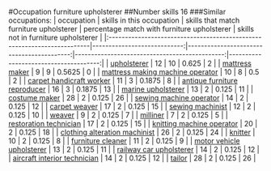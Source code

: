 #Occupation furniture upholsterer
##Number skills 16
###Similar occupations:
| occupation                                                              |   skills in this occupation |   skills that match furniture upholsterer |   percentage match with furniture upholsterer |   skills not in furniture upholsterer |
|:------------------------------------------------------------------------|----------------------------:|------------------------------------------:|----------------------------------------------:|--------------------------------------:|
| [upholsterer](upholsterer.md)                                           |                          12 |                                        10 |                                        0.625  |                                     2 |
| [mattress maker](mattress_maker.md)                                     |                           9 |                                         9 |                                        0.5625 |                                     0 |
| [mattress making machine operator](mattress_making_machine_operator.md) |                          10 |                                         8 |                                        0.5    |                                     2 |
| [carpet handicraft worker](carpet_handicraft_worker.md)                 |                          11 |                                         3 |                                        0.1875 |                                     8 |
| [antique furniture reproducer](antique_furniture_reproducer.md)         |                          16 |                                         3 |                                        0.1875 |                                    13 |
| [marine upholsterer](marine_upholsterer.md)                             |                          13 |                                         2 |                                        0.125  |                                    11 |
| [costume maker](costume_maker.md)                                       |                          28 |                                         2 |                                        0.125  |                                    26 |
| [sewing machine operator](sewing_machine_operator.md)                   |                          14 |                                         2 |                                        0.125  |                                    12 |
| [carpet weaver](carpet_weaver.md)                                       |                          17 |                                         2 |                                        0.125  |                                    15 |
| [sewing machinist](sewing_machinist.md)                                 |                          12 |                                         2 |                                        0.125  |                                    10 |
| [weaver](weaver.md)                                                     |                           9 |                                         2 |                                        0.125  |                                     7 |
| [milliner](milliner.md)                                                 |                           7 |                                         2 |                                        0.125  |                                     5 |
| [restoration technician](restoration_technician.md)                     |                          17 |                                         2 |                                        0.125  |                                    15 |
| [knitting machine operator](knitting_machine_operator.md)               |                          20 |                                         2 |                                        0.125  |                                    18 |
| [clothing alteration machinist](clothing_alteration_machinist.md)       |                          26 |                                         2 |                                        0.125  |                                    24 |
| [knitter](knitter.md)                                                   |                          10 |                                         2 |                                        0.125  |                                     8 |
| [furniture cleaner](furniture_cleaner.md)                               |                          11 |                                         2 |                                        0.125  |                                     9 |
| [motor vehicle upholsterer](motor_vehicle_upholsterer.md)               |                          13 |                                         2 |                                        0.125  |                                    11 |
| [railway car upholsterer](railway_car_upholsterer.md)                   |                          14 |                                         2 |                                        0.125  |                                    12 |
| [aircraft interior technician](aircraft_interior_technician.md)         |                          14 |                                         2 |                                        0.125  |                                    12 |
| [tailor](tailor.md)                                                     |                          28 |                                         2 |                                        0.125  |                                    26 |
